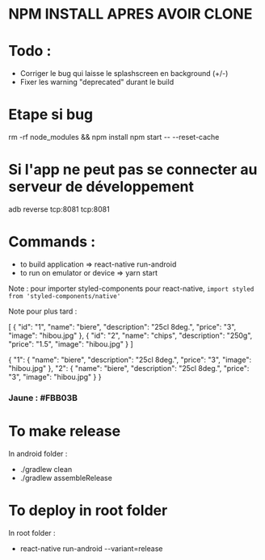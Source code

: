 # NPM INSTALL APRES AVOIR CLONE

# Todo :

- Corriger le bug qui laisse le splashscreen en background (+/-)
- Fixer les warning "deprecated" durant le build

# Etape si bug

rm -rf node_modules && npm install
npm start -- --reset-cache


# Si l'app ne peut pas se connecter au serveur de développement

adb reverse tcp:8081 tcp:8081

# Commands :

- to build application => react-native run-android
- to run on emulator or device => yarn start

Note : pour importer styled-components pour react-native, `import styled from 'styled-components/native'`


Note pour plus tard :

[
  {
    "id": "1",
    "name": "biere",
    "description": "25cl 8deg.",
    "price": "3",
    "image": "hibou.jpg"
  },
  {
    "id": "2",
    "name": "chips",
    "description": "250g",
    "price": "1.5",
    "image": "hibou.jpg"
  }
]


{
    "1": {
        "name": "biere",
        "description": "25cl 8deg.",
        "price": "3",
        "image": "hibou.jpg"
    },
    "2": {
        "name": "biere",
        "description": "25cl 8deg.",
        "price": "3",
        "image": "hibou.jpg"
    }
}

### Jaune : #FBB03B


# To make release

In android folder :
- ./gradlew clean
- ./gradlew assembleRelease

# To deploy in root folder
In root folder :
- react-native run-android --variant=release


